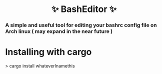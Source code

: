 <h1 align="center"> ✨ BashEditor ✨ </h1>

<h3>A simple and useful tool for editing your bashrc config file on Arch linux ( may expand in the near future ) </h3>

<h1> Installing with cargo </h1>
> cargo install whateverInamethis
